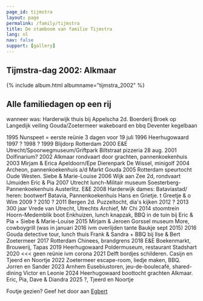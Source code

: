 ```yaml
---
page_id: tijmstra
layout: page
permalink: /family/tijmstra
title: De stamboom van familie Tijmstra
lang: nl
nav: false
support: [gallery]
---
```


## Tijmstra-dag 2002: Alkmaar

<!-- With exiftag and exif: -->
<!-- simply so (by Jimmy_Xiao) -->

{% include album.html albumname="tijmstra_2002" %}

## Alle familiedagen op een rij

wanneer was:
Harderwijk thuis bij
Appelscha 2d. Boerderij
Broek op Langedijk veiling
Gouda/Zoetermeer wakeboard en bbq
Deventer kegelbaan

1995 Nunspeet = eerste reünie 3 dagen voor 19 juli
1996 Heerhugowaard
1997 ?
1998 ?
1999 Blijdorp Rotterdam
2000 E&E Utrecht/Spoorwegmuseum/Griftpark Biltstraat pizzeria 28 aug.
2001 Dolfinarium?
2002 Alkmaar rondvaart door grachten, pannenkoekenhuis
2003 Mirjam & Erica Apeldoorn/Epe Dierenpark De Wissel, minigolf
2004 Archeon, pannenkoekenhuis a/d Markt Gouda
2005 Rotterdam speurtocht Oude Westen. Siebe & Marie-Louise
2006 Wijk aan Zee 2d, rondvaart IJmuiden Eric & Pia
2007 Utrecht lunch-Militair museum Soesterberg-Pannenkoekenhuis Austerlitz. E&E
2008 Harderwijk dames: Bataviastad/ heren: bootwerf Batavia, Pannenkoekenhuis Hans en Grietje. t Greetje & o Wim
2009 ?
2010 ?
2011 Bergen 2d. Puzzeltocht, dia's kijken
2012 ?
2013 300 jaar Vrede van Utrecht, Utrechts Archief, Mr Chi
2014 stoomtrein Hoorn-Medemblik boot Enkhuizen, lunch knapzak, BBQ in de tuin bij Eric & Pia + Siebe & Marie-Louise
2015 Mirjam & Jeroen Gorssel museum More, cowboygrill (was in januari 2016 ivm overlijden tante Baukje sept 2015)
2016 Gouda detective tour, lunch thuis Frank & Sandra + BBQ bij Ilse & Bert Zoetermeer
2017 Rotterdam Chinees, brandgrens
2018 E&E Boekenmarkt, Brouwerij, Tapas
2019 Heerhugowaard Poldermuseum, restaurant Stadshart
2020 <<< geen reünie ivm corona
2021 Delft bordjes schilderen. Casijn en Tjeerd en Noortje
2022 Zoetermeer escape-room, liedje maken, BBQ. Jorren en Sander
2023 Arnhem Eusebiustoren, jeu-de-boulecafé, shared-dining Victor en Leonie
2024 Heerhugowaard boottocht grachten Alkmaar. Eric, Pia, Dave & Diandra
2025 ?, Tjeerd en Noortje

Foutje gezien? Geef het door aan [Egbert](mailto:groengeel.masers0m@icloud.com)
